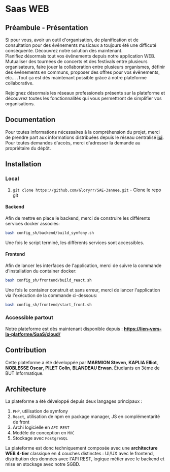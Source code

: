 # Saas WEB

## Préambule - Présentation

Si pour vous, avoir un outil d'organisation, de planification et de consultation pour des évênements musicaux a toujours été une difficuté conséquente. Découvrez notre solution dès maintenant.  
Planifiez désormais tout vos évênements depuis notre application WEB. Mutualiser des tournées de concerts et des festivals entre plusieurs organisateurs, faire jouer la collaboration entre plusieurs organismes, définir des événements en communs, proposer des offres pour vos évênements, etc... .Tout ça est dès maintenant possible grâce à notre plateforme collaborative.

Rejoignez désormais les réseaux professionels présents sur la plateforme et découvrez toutes les fonctionnalités qui vous permettront de simplifier vos organisations.

## Documentation

Pour toutes informations nécessaires à la compréhension du projet, merci de prendre part aux informations distribuées depuis le réseau centralisé **[ici](https://drive.google.com/drive/u/0/folders/1-W8owdcPgCQNZoVTqhNMLNMSHPmEiNQm)**.  
Pour toutes demandes d'accès, merci d'adresser la demande au propriétaire du dépôt.

## Installation

### Local

1. `git clone https://github.com/Gloryrr/SAE-3annee.git` - Clone le repo git

#### Backend

Afin de mettre en place le backend, merci de construire les différents services docker associés:

```sh
bash config_sh/backend/build_symfony.sh
```

Une fois le script terminé, les différents services sont accessibles.

#### Frontend

Afin de lancer les interfaces de l'application, merci de suivre la commande d'installation du container docker:

```sh
bash config_sh/frontend/build_react.sh
```

Une fois le container construit et sans erreur, merci de lancer l'application via l'exécution de la commande ci-dessous:

```sh
bash config_sh/frontend/start_front.sh
```

### Accessible partout

Notre plateforme est dès maintenant disponible depuis : **<https://lien-vers-la-platforme/SaaS/cloud/>**

## Contribution

Cette plateforme a été développée par **MARMION Steven**, **KAPLIA Elliot**, **NOBLESSE Oscar**, **PILET Colin**, **BLANDEAU Erwan**. Étudiants en 3ème de BUT Informatique.  

## Architecture

La plateforme a été développé depuis deux langages principaux :

1. `PHP`, utilisation de symfony
2. `React`, utilisation de npm en package manager, JS en complémentarité de front
3. Archi logicielle en `API REST`
4. Modèle de conception en `MVC`
5. Stockage avec `PostgreSQL`  

La plateforme est donc techniquement composée avec une **architecture WEB 4-tier** classique en 4 couches distinctes : UI/UX avec le frontend, distribution des données avec l'API REST, logique métier avec le backend et mise en stockage avec notre SGBD.
